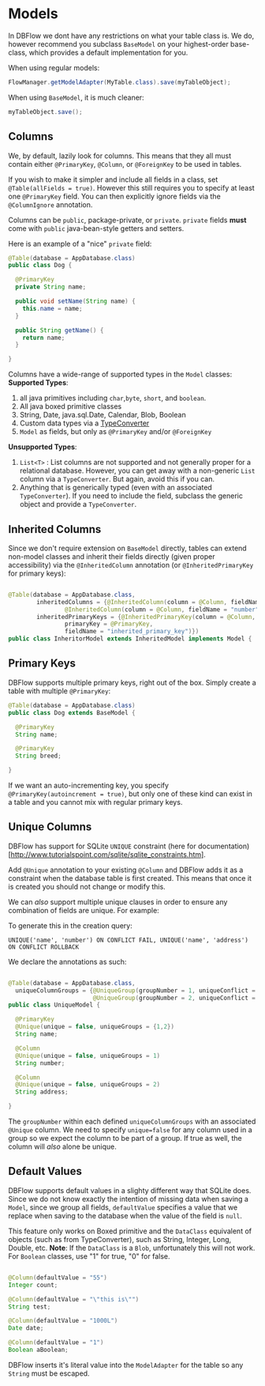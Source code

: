 # Models

In DBFlow we dont have any restrictions on what your table class is. We do, however recommend you subclass `BaseModel` on
your highest-order base-class, which provides a default implementation for you.

When using regular models:
```java
FlowManager.getModelAdapter(MyTable.class).save(myTableObject);
```

When using `BaseModel`, it is much cleaner:

```java
myTableObject.save();
```

## Columns

We, by default, lazily look for columns. This means that they all must contain either `@PrimaryKey`, `@Column`, or `@ForeignKey` to be used in tables.

If you wish to make it simpler and include all fields in a class, set `@Table(allFields = true)`.
However this still requires you to specify at least one `@PrimaryKey` field. You
can then explicitly ignore fields via the `@ColumnIgnore` annotation.

Columns can be `public`, package-private, or `private`.
`private` fields __must__ come with `public` java-bean-style getters and setters.

Here is an example of a "nice" `private` field:

```java
@Table(database = AppDatabase.class)
public class Dog {

  @PrimaryKey
  private String name;

  public void setName(String name) {
    this.name = name;
  }

  public String getName() {
    return name;
  }

}

```

Columns have a wide-range of supported types in the `Model` classes:
**Supported Types**:
  1. all java primitives including `char`,`byte`, `short`, and `boolean`.
  2. All java boxed primitive classes
  3. String, Date, java.sql.Date, Calendar, Blob, Boolean
  4. Custom data types via a [TypeConverter](/usage2/TypeConverters.md)
  5. `Model` as fields, but only as `@PrimaryKey` and/or `@ForeignKey`

**Unsupported Types**:
  1. `List<T>` : List columns are not supported and not generally proper for a relational database. However, you can get away with a non-generic `List` column via a `TypeConverter`. But again, avoid this if you can.
  2. Anything that is generically typed (even with an associated `TypeConverter`). If you need to include the field, subclass the generic object and provide a `TypeConverter`.

## Inherited Columns

Since we don't require extension on `BaseModel` directly, tables can extend non-model classes and inherit their fields directly (given proper accessibility) via the `@InheritedColumn` annotation (or `@InheritedPrimaryKey` for primary keys):

```java

@Table(database = AppDatabase.class,
        inheritedColumns = {@InheritedColumn(column = @Column, fieldName = "name"),
                @InheritedColumn(column = @Column, fieldName = "number")},
        inheritedPrimaryKeys = {@InheritedPrimaryKey(column = @Column,
                primaryKey = @PrimaryKey,
                fieldName = "inherited_primary_key")})
public class InheritorModel extends InheritedModel implements Model {

```

## Primary Keys

DBFlow supports multiple primary keys, right out of the box. Simply create a table with multiple `@PrimaryKey`:

```java
@Table(database = AppDatabase.class)
public class Dog extends BaseModel {

  @PrimaryKey
  String name;

  @PrimaryKey
  String breed;

}

```

If we want an auto-incrementing key, you specify `@PrimaryKey(autoincrement = true)`, but only one of these kind can exist in a table and you cannot mix with regular primary keys.

## Unique Columns

DBFlow has support for SQLite `UNIQUE` constraint (here for documentation)[http://www.tutorialspoint.com/sqlite/sqlite_constraints.htm].

Add `@Unique` annotation to your existing `@Column` and DBFlow adds it as a constraint when
the database table is first created. This means that once it is created you should not change or modify this.

We can _also_ support multiple unique clauses in order to ensure any combination of fields are unique. For example:

To generate this in the creation query:
```sqlite
UNIQUE('name', 'number') ON CONFLICT FAIL, UNIQUE('name', 'address') ON CONFLICT ROLLBACK
```
We declare the annotations as such:

```java

@Table(database = AppDatabase.class,
  uniqueColumnGroups = {@UniqueGroup(groupNumber = 1, uniqueConflict = ConflictAction.FAIL),
                        @UniqueGroup(groupNumber = 2, uniqueConflict = ConflictAction.ROLLBACK))
public class UniqueModel {

  @PrimaryKey
  @Unique(unique = false, uniqueGroups = {1,2})
  String name;

  @Column
  @Unique(unique = false, uniqueGroups = 1)
  String number;

  @Column
  @Unique(unique = false, uniqueGroups = 2)
  String address;

}

```

The `groupNumber` within each defined `uniqueColumnGroups` with an associated `@Unique` column. We need to specify `unique=false` for any column used in a group so we expect the column to be part of a group. If true as well, the column will _also_ alone be unique.

## Default Values

DBFlow supports default values in a slighty different way that SQLite does. Since we do not know
exactly the intention of missing data when saving a `Model`, since we group all fields, `defaultValue` specifies
a value that we replace when saving to the database when the value of the field is `null`.

This feature only works on Boxed primitive and the `DataClass` equivalent of objects (such as from TypeConverter), such as String, Integer, Long, Double, etc.
__Note__: If the `DataClass` is a `Blob`, unfortunately this will not work.
For `Boolean` classes, use "1" for true, "0" for false.

```java

@Column(defaultValue = "55")
Integer count;

@Column(defaultValue = "\"this is\"")
String test;

@Column(defaultValue = "1000L")
Date date;

@Column(defaultValue = "1")
Boolean aBoolean;

```

DBFlow inserts it's literal value into the `ModelAdapter` for the table so any `String` must be escaped.
